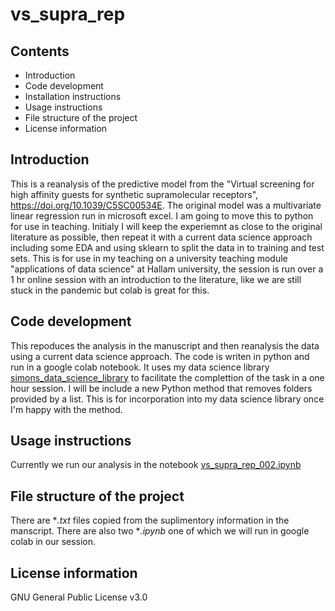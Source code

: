 # vs_supra_rep
## Contents

* Introduction
* Code development
* Installation instructions
* Usage instructions
* File structure of the project
* License information

## Introduction

This is a reanalysis of the predictive model from the "Virtual screening for high affinity guests for synthetic supramolecular receptors", https://doi.org/10.1039/C5SC00534E. The original model was a multivariate linear regression run in microsoft excel. I am going to move this to python for use in teaching. Initialy I will keep the experiemnt as close to the original literature as possible, then repeat it with a current data science approach including some EDA and using sklearn to split the data in to training and test sets. This is for use in my teaching on a university teaching module "applications of data science" at Hallam university, the session is run over a 1 hr online session with an introduction to the literature, like we are still stuck in the pandemic but colab is great for this.

## Code development
This repoduces the analysis in the manuscript and then reanalysis the data using a current data science approach. The code is writen in python and run in a google colab notebook. It uses my data science library [simons_data_science_library](https://github.com/drsimonturega/simons_data_science_library) to facilitate the complettion of the task in a one hour session.
I will be include a new Python method that removes folders provided by a list. This is for incorporation into my data science library once I'm happy with the method.

## Usage instructions
Currently we run our analysis in the notebook [vs_supra_rep_002.ipynb](https://github.com/drsimonturega/vs_supra_rep/blob/main/vs_supra_rep_002.ipynb)

## File structure of the project
There are **.txt* files copied from the suplimentory information in the manscript. There are also two **.ipynb* one of which we will run in google colab in our session.



## License information

GNU General Public License v3.0

